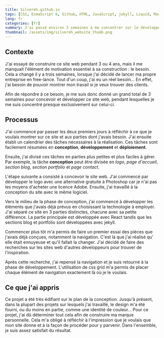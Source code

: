 ```yaml
---
title: Silvereh.github.io
tags: [CSS, EcmaScript 6, Github, HTML, JavaScript, jekyll, Liquid, Markdown, React, SCSS]
lang: fr
categories: [fr]
summary: J'ai passé environ 3 semaines à me concentrer sur le développement de mon site web personnel afin de pouvoir démontrer mon travail et être plus facile à contacter. Ce site est déployé sur Github pages, il ne contient donc aucune technologie backend.
thumbnail: /assets/img/silvereh_website_thumb.png
---
```

## Contexte

J'ai essayé de construire ce site web pendant 3 ou 4 ans, mais il me manquait l'élément de motivation essentiel à sa construction : le besoin. Cela a changé il y a trois semaines, lorsque j'ai décidé de lancer ma propre entreprise en free-lance. Tout d'un coup, j'ai eu un réel besoin... En effet, j'ai besoin de pouvoir montrer mon travail si je veux trouver des clients.

Afin de répondre à ce besoin, je me suis donc donné un grand total de 3 semaines pour concevoir et développer ce site web, pendant lesquelles je me suis concentré presque exclusivement sur celui-ci.

## Processus

J'ai commencé par passer les deux premiers jours à réfléchir à ce que je voulais montrer sur ce site et aux parties dont j'avais besoin. J'ai ensuite établi un calendrier des tâches nécessaires à la réalisation. Ces tâches sont facilement résumées en **conception**, **développement** et **déploiement**.

Ensuite, j'ai divisé ces tâches en parties plus petites et plus faciles à gérer. Par exemple, la tâche **conception** peut être divisée en *logo*, *page d'accueil*, *section blog*, *section portfolio* et *page contact*.

L'étape suivante a consisté à concevoir le site web. J'ai commencé par développer le logo avec une alternative gratuite à Photoshop car je n'ai pas les moyens d'acheter une licence Adobe. Ensuite, j'ai travaillé à la conception du site avec le même logiciel.

Vers le milieu de la phase de conception, j'ai commencé à développer les éléments que j'avais déjà prévus en choisissant la technologie à employer. J'ai séparé ce site en 3 parties distinctes, chacune avec sa petite différence. La partie principale est développée avec React tandis que les sections blog et portfolio sont développées avec jekyll.

Commencer plus tôt m'a permis de faire un premier essai des pièces que j'avais déjà conçues, notamment la navigation. C'est là que j'ai réalisé qu' elle était ennuyeuse et qu'il fallait la changer. J'ai décidé de faire des recherches sur les sites web d'autres développeurs pour trouver de l'inspiration.

Après cette recherche, j'ai repensé la navigation et je suis retourné à la phase de développement. L'utilisation de css grid m'a permis de placer chaque élément de navigation exactement là où je le voulais.

## Ce que j'ai appris

Ce projet a été très édifiant sur le plan de la conception. Jusqu'à présent, dans la plupart des projets sur lesquels j'ai travaillé, le design m'a été fourni, ou du moins en partie, comme une identité de couleur... Pour ce projet, j'ai dû déterminer tout cela afin de construire ma marque personnelle. Cela m'a obligé à réfléchir à l'impression que je voulais que mon site donne et à la façon de procéder pour y parvenir. Dans l'ensemble, je suis assez satisfait du résultat.
